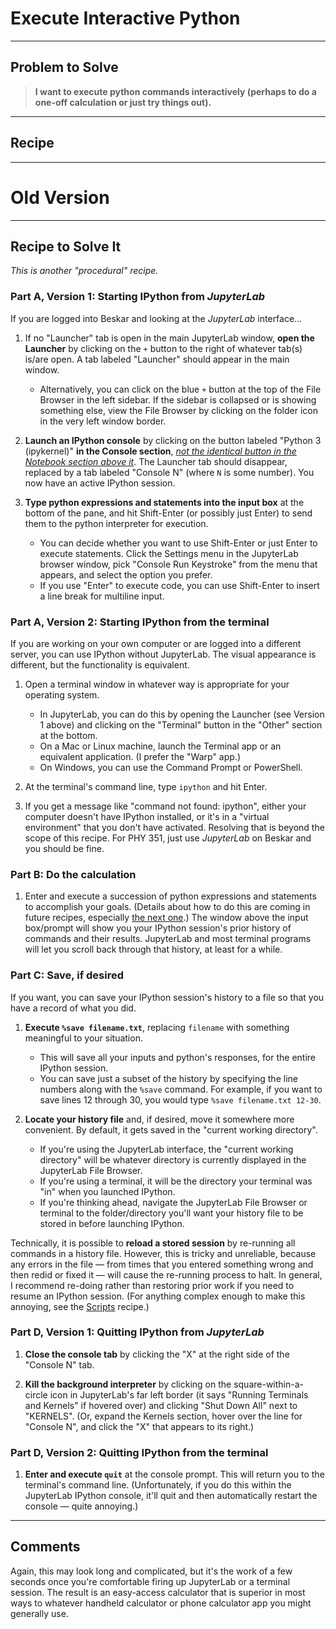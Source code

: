 # Execute Interactive Python
___

## Problem to Solve

> **I want to execute python commands interactively (perhaps to do a one-off calculation or just try things out).**
___

## Recipe


___
# Old Version

___
## Recipe to Solve It

_This is another "procedural" recipe._

### Part A, Version 1: Starting IPython from _JupyterLab_

If you are logged into Beskar and looking at the _JupyterLab_ interface…

1. If no "Launcher" tab is open in the main JupyterLab window, **open the Launcher** by clicking on the `+` button to the right of whatever tab(s) is/are open. A tab labeled "Launcher" should appear in the main window.

    -  Alternatively, you can click on the blue `+` button at the top of the File Browser in the left sidebar. If the sidebar is collapsed or is showing something else, view the File Browser by clicking on the folder icon in the very left window border.

2. **Launch an IPython console** by clicking on the button labeled "Python 3 (ipykernel)" **in the Console section**, _<u>not the identical button in the Notebook section above it</u>_. The Launcher tab should disappear, replaced by a tab labeled "Console N" (where `N` is some number). You now have an active IPython session.

3. **Type python expressions and statements into the input box** at the bottom of the pane, and hit Shift-Enter (or possibly just Enter) to send them to the python interpreter for execution.

    - You can decide whether you want to use Shift-Enter or just Enter to execute statements. Click the Settings menu in the JupyterLab browser window, pick "Console Run Keystroke" from the menu that appears, and select the option you prefer.
    - If you use "Enter" to execute code, you can use Shift-Enter to insert a line break for multiline input.


### Part A, Version 2: Starting IPython from the terminal

If you are working on your own computer or are logged into a different server, you can use IPython without JupyterLab. The visual appearance is different, but the functionality is equivalent.

1. Open a terminal window in whatever way is appropriate for your operating system.

    - In JupyterLab, you can do this by opening the Launcher (see Version 1 above) and clicking on the "Terminal" button in the "Other" section at the bottom.
    - On a Mac or Linux machine, launch the Terminal app or an equivalent application. (I prefer the "Warp" app.)
    - On Windows, you can use the Command Prompt or PowerShell.

2. At the terminal's command line, type `ipython` and hit Enter.

3. If you get a message like "command not found: ipython", either your computer doesn't have IPython installed, or it's in a "virtual environment" that you don't have activated. Resolving that is beyond the scope of this recipe. For PHY 351, just use _JupyterLab_ on Beskar and you should be fine.


### Part B: Do the calculation

1. Enter and execute a succession of python expressions and statements to accomplish your goals. (Details about how to do this are coming in future recipes, especially [the next one](calc-interactively.md).) The window above the input box/prompt will show you your IPython session's prior history of commands and their results. JupyterLab and most terminal programs will let you scroll back through that history, at least for a while.


### Part C: Save, if desired

If you want, you can save your IPython session's history to a file so that you have a record of what you did. 

1. **Execute `%save filename.txt`**, replacing `filename` with something meaningful to your situation.

    - This will save all your inputs and python's responses, for the entire IPython session.
    - You can save just a subset of the history by specifying the line numbers along with the `%save` command. For example, if you want to save lines 12 through 30, you would type `%save filename.txt 12-30`.

2. **Locate your history file** and, if desired, move it somewhere more convenient. By default, it gets saved in the "current working directory".

    - If you're using the JupyterLab interface, the "current working directory" will be whatever directory is currently displayed in the JupyterLab File Browser.
    - If you're using a terminal, it will be the directory your terminal was "in" when you launched IPython.
    - If you're thinking ahead, navigate the JupyterLab File Browser or terminal to the folder/directory you'll want your history file to be stored in before launching IPython.

Technically, it is possible to **reload a stored session** by re-running all commands in a history file. However, this is tricky and unreliable, because any errors in the file — from times that you entered something wrong and then redid or fixed it — will cause the re-running process to halt. In general, I recommend re-doing rather than restoring prior work if you need to resume an IPython session. (For anything complex enough to make this annoying, see the [Scripts](scripts.md) recipe.)


### Part D, Version 1: Quitting IPython from _JupyterLab_

1. **Close the console tab** by clicking the "X" at the right side of the "Console N" tab.

3. **Kill the background interpreter** by clicking on the square-within-a-circle icon in JupyterLab's far left border (it says "Running Terminals and Kernels" if hovered over) and clicking "Shut Down All" next to "KERNELS". (Or, expand the Kernels section, hover over the line for "Console N", and click the "X" that appears to its right.)

### Part D, Version 2: Quitting IPython from the terminal

1. **Enter and execute `quit`** at the console prompt. This will return you to the terminal's command line. (Unfortunately, if you do this within the JupyterLab IPython console, it'll quit and then automatically restart the console — quite annoying.)

___

## Comments

Again, this may look long and complicated, but it's the work of a few seconds once you're comfortable firing up JupyterLab or a terminal session. The result is an easy-access calculator that is superior in most ways to whatever handheld calculator or phone calculator app you might generally use.
